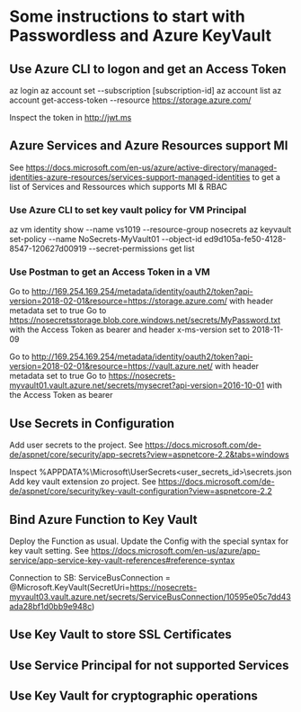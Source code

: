 # Some instructions to start with Passwordless and Azure KeyVault

## Use Azure CLI to logon and get an Access Token
az login
az account set --subscription [subscription-id]
az account list
az account get-access-token --resource https://storage.azure.com/

Inspect the token in http://jwt.ms

## Azure Services and Azure Resources support MI
See https://docs.microsoft.com/en-us/azure/active-directory/managed-identities-azure-resources/services-support-managed-identities to get a list of Services and Ressources which supports MI & RBAC

### Use Azure CLI to set key vault policy for VM Principal
az vm identity show --name vs1019 --resource-group nosecrets
az keyvault set-policy --name NoSecrets-MyVault01 --object-id ed9d105a-fe50-4128-8547-120627d00919 --secret-permissions get list

### Use Postman to get an Access Token in a VM
Go to http://169.254.169.254/metadata/identity/oauth2/token?api-version=2018-02-01&resource=https://storage.azure.com/ with header metadata set to true
Go to https://nosecretsstorage.blob.core.windows.net/secrets/MyPassword.txt with the Access Token as bearer and header x-ms-version set to 2018-11-09

Go to http://169.254.169.254/metadata/identity/oauth2/token?api-version=2018-02-01&resource=https://vault.azure.net/ with header metadata set to true
Go to https://nosecrets-myvault01.vault.azure.net/secrets/mysecret?api-version=2016-10-01 with the Access Token as bearer 

## Use Secrets in Configuration
Add user secrets to the project. See https://docs.microsoft.com/de-de/aspnet/core/security/app-secrets?view=aspnetcore-2.2&tabs=windows

Inspect %APPDATA%\Microsoft\UserSecrets\<user_secrets_id>\secrets.json
Add key vault extension zo project. See https://docs.microsoft.com/de-de/aspnet/core/security/key-vault-configuration?view=aspnetcore-2.2

## Bind Azure Function to Key Vault
Deploy the Function as usual. Update the Config with the special syntax for key vault setting. See https://docs.microsoft.com/en-us/azure/app-service/app-service-key-vault-references#reference-syntax

Connection to SB: ServiceBusConnection = @Microsoft.KeyVault(SecretUri=https://nosecrets-myvault03.vault.azure.net/secrets/ServiceBusConnection/10595e05c7dd43ada28bf1d0bb9e948c)

## Use Key Vault to store SSL Certificates

## Use Service Principal for not supported Services

## Use Key Vault for cryptographic operations 

